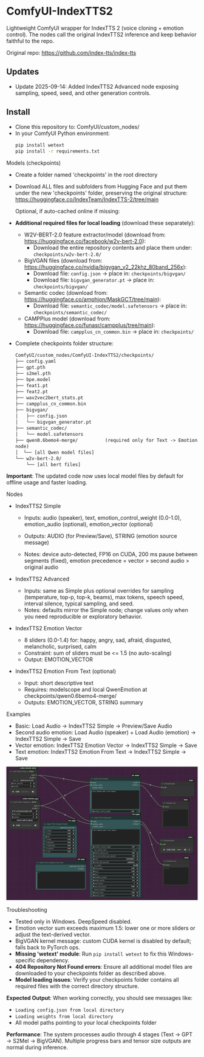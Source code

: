 ComfyUI-IndexTTS2
=================

Lightweight ComfyUI wrapper for IndexTTS 2 (voice cloning + emotion control). The nodes call the original IndexTTS2 inference and keep behavior faithful to the repo.

Original repo: https://github.com/index-tts/index-tts

## Updates
- Update 2025-09-14: Added IndexTTS2 Advanced node exposing sampling, speed, seed, and other generation controls.

## Install
- Clone this repository to: ComfyUI/custom_nodes/
- In your ComfyUI Python environment: 
  ```bash
  pip install wetext
  pip install -r requirements.txt
  ```

Models (checkpoints)
- Create a folder named 'checkpoints' in the root directory
- Download ALL files and subfolders from Hugging Face and put them under the new 'checkpoints' folder, preserving the original structure:
  https://huggingface.co/IndexTeam/IndexTTS-2/tree/main
  
  Optional, if auto-cached online if missing:

- **Additional required files for local loading** (download these separately):

  - W2V-BERT-2.0 feature extractor/model (download from: https://huggingface.co/facebook/w2v-bert-2.0):
    - Download the entire repository contents and place them under: `checkpoints/w2v-bert-2.0/`
  - BigVGAN files (download from: https://huggingface.co/nvidia/bigvgan_v2_22khz_80band_256x):
    - Download file: `config.json` → place in: `checkpoints/bigvgan/`
    - Download file: `bigvgan_generator.pt` → place in: `checkpoints/bigvgan/`
  - Semantic codec (download from: https://huggingface.co/amphion/MaskGCT/tree/main):
    - Download file: `semantic_codec/model.safetensors` → place in: `checkpoints/semantic_codec/`
  - CAMPPlus model (download from: https://huggingface.co/funasr/campplus/tree/main):
    - Download file: `campplus_cn_common.bin` → place in: `checkpoints/`
- Complete checkpoints folder structure:
  ```
  ComfyUI/custom_nodes/ComfyUI-IndexTTS2/checkpoints/
  ├── config.yaml
  ├── gpt.pth
  ├── s2mel.pth
  ├── bpe.model
  ├── feat1.pt
  ├── feat2.pt
  ├── wav2vec2bert_stats.pt
  ├── campplus_cn_common.bin
  ├── bigvgan/
  │   ├── config.json
  │   └── bigvgan_generator.pt
  ├── semantic_codec/
  │   └── model.safetensors
  ├── qwen0.6bemo4-merge/          (required only for Text -> Emotion node)
  │  └── [all Qwen model files]
  └── w2v-bert-2.0/
      └── [all bert files]
  ```

**Important**: The updated code now uses local model files by default for offline usage and faster loading.

Nodes
- IndexTTS2 Simple
  - Inputs: audio (speaker), text, emotion_control_weight (0.0-1.0), emotion_audio (optional), emotion_vector (optional)
  - Outputs: AUDIO (for Preview/Save), STRING (emotion source message)

  - Notes: device auto-detected, FP16 on CUDA, 200 ms pause between segments (fixed), emotion precedence = vector > second audio > original audio

- IndexTTS2 Advanced
  - Inputs: same as Simple plus optional overrides for sampling (temperature, top-p, top-k, beams), max tokens, speech speed, interval silence, typical sampling, and seed.
  - Notes: defaults mirror the Simple node; change values only when you need reproducible or exploratory behavior.


- IndexTTS2 Emotion Vector
  - 8 sliders (0.0-1.4) for: happy, angry, sad, afraid, disgusted, melancholic, surprised, calm
  - Constraint: sum of sliders must be <= 1.5 (no auto-scaling)
  - Output: EMOTION_VECTOR

- IndexTTS2 Emotion From Text (optional)
  - Input: short descriptive text
  - Requires: modelscope and local QwenEmotion at checkpoints/qwen0.6bemo4-merge/
  - Outputs: EMOTION_VECTOR, STRING summary

Examples
- Basic: Load Audio -> IndexTTS2 Simple -> Preview/Save Audio
- Second audio emotion: Load Audio (speaker) + Load Audio (emotion) -> IndexTTS2 Simple -> Save
- Vector emotion: IndexTTS2 Emotion Vector -> IndexTTS2 Simple -> Save
- Text emotion: IndexTTS2 Emotion From Text -> IndexTTS2 Simple -> Save

![ComfyUI-IndexTTS2 nodes](images/overview.png)

Troubleshooting
- Tested only in Windows. DeepSpeed disabled.
- Emotion vector sum exceeds maximum 1.5: lower one or more sliders or adjust the text-derived vector.
- BigVGAN kernel message: custom CUDA kernel is disabled by default; falls back to PyTorch ops.
- **Missing 'wetext' module**: Run `pip install wetext` to fix this Windows-specific dependency.
- **404 Repository Not Found errors**: Ensure all additional model files are downloaded to your checkpoints folder as described above.
- **Model loading issues**: Verify your checkpoints folder contains all required files with the correct directory structure.

**Expected Output**: When working correctly, you should see messages like:
- `Loading config.json from local directory`
- `Loading weights from local directory`
- All model paths pointing to your local checkpoints folder

**Performance**: The system processes audio through 4 stages (Text → GPT → S2Mel → BigVGAN). Multiple progress bars and tensor size outputs are normal during inference.
